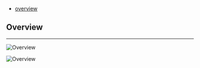 * [overview](#overview)

## Overview <a name="overview"></a>

---

![Overview](_asset/img/2.png)

![Overview](_asset/img/3.png)
